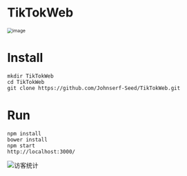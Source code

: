 # TikTokWeb

<img src="https://tvax2.sinaimg.cn/large/006908GAly1h1e6e0mjmbj30m217a168.jpg" alt="image" style="zoom:75%;" />

# Install

```
mkdir TikTokWeb
cd TikTokWeb
git clone https://github.com/Johnserf-Seed/TikTokWeb.git
```

# Run

```
npm install
bower install
npm start
http://localhost:3000/
```

<img src="https://visitor-badge.glitch.me/badge?page_id=johnserf-seed.tiktokweb" alt="访客统计" />
